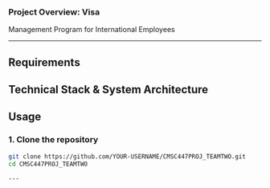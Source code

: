 ### Project Overview: Visa 
Management Program for International Employees




---

## Requirements

## Technical Stack & System Architecture
## Usage

### 1. Clone the repository
```bash
git clone https://github.com/YOUR-USERNAME/CMSC447PROJ_TEAMTWO.git
cd CMSC447PROJ_TEAMTWO

---

